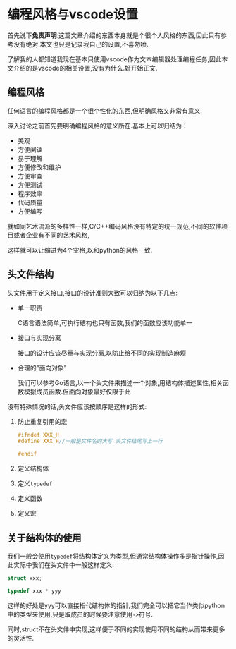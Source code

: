 # 编程风格与vscode设置

首先说下**免责声明**:这篇文章介绍的东西本身就是个很个人风格的东西,因此只有参考没有绝对.本文也只是记录我自己的设置,不喜勿喷.

了解我的人都知道我现在基本只使用vscode作为文本编辑器处理编程任务,因此本文介绍的是vscode的相关设置,没有为什么.好开始正文.

## 编程风格

任何语言的编程风格都是一个很个性化的东西,但明确风格又非常有意义.

深入讨论之前首先要明确编程风格的意义所在.基本上可以归结为：

+ 美观
+ 方便阅读
+ 易于理解
+ 方便修改和维护
+ 方便审查
+ 方便测试
+ 程序效率
+ 代码质量
+ 方便编写

就如同艺术流派的多样性一样,C/C++编码风格没有特定的统一规范,不同的软件项目或者企业有不同的艺术风格,

<!-- 
`C_Cpp.clang_format_fallbackStyle`中设置使用
+ `Visual Studio`
+ `LLVM`
+ `Google`
+ `Chromium`
+ `Mozilla`
+ `WebKit` -->
<!-- 
这么几种预设风格之一,我一般喜欢使用`Google`风格,同时可以设置

`"C_Cpp.clang_format_style": "{ BasedOnStyle: Google, IndentWidth: 4 }"` -->

这样就可以让缩进为4个空格,以和python的风格一致.

## 头文件结构

头文件用于定义接口,接口的设计准则大致可以归纳为以下几点:

+ 单一职责

    C语言语法简单,可执行结构也只有函数,我们的函数应该功能单一
    
+ 接口与实现分离

    接口的设计应该尽量与实现分离,以防止给不同的实现制造麻烦
    
+ 合理的"面向对象"

    我们可以参考Go语言,以一个头文件来描述一个对象,用结构体描述属性,相关函数模拟成员函数.但面向对象最好仅限于此

没有特殊情况的话,头文件应该按顺序是这样的形式:

1. 防止重复引用的宏

    ```c
    #ifndef XXX_H
    #define XXX_H//一般是文件名的大写 头文件结尾写上一行

    #endif
    ```

2. 定义结构体

3. 定义`typedef`

4. 定义函数

5. 定义宏


## 关于结构体的使用

我们一般会使用`typedef`将结构体定义为类型,但通常结构体操作多是指针操作,因此实际中我们在头文件中一般这样定义:

```c
struct xxx;

typedef xxx * yyy
```

这样的好处是yyy可以直接指代结构体的指针,我们完全可以把它当作类似python中的类型来使用,只是取成员的时候要注意使用`->`符号.

同时,struct不在头文件中实现,这样便于不同的实现使用不同的结构从而带来更多的灵活性.
